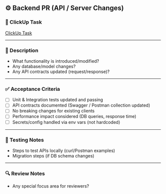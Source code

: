 ## ⚙️ Backend PR (API / Server Changes)

### 📌 ClickUp Task
[ClickUp Task](https://app.clickup.com/t/XXXXXX)

---

### 📝 Description
- What functionality is introduced/modified?  
- Any database/model changes?  
- Any API contracts updated (request/response)?  

---

### ✅ Acceptance Criteria
- [ ] Unit & Integration tests updated and passing  
- [ ] API contracts documented (Swagger / Postman collection updated)  
- [ ] No breaking changes for existing clients  
- [ ] Performance impact considered (DB queries, response time)  
- [ ] Secrets/config handled via env vars (not hardcoded)  

---

### 🧪 Testing Notes
- Steps to test APIs locally (curl/Postman examples)  
- Migration steps (if DB schema changes)  

---

### 🔍 Review Notes
- Any special focus area for reviewers?

